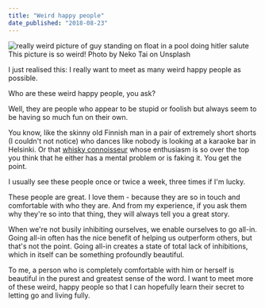 ```yaml
---
title: "Weird happy people"
date_published: "2018-08-23"
---
```


![really weird picture of guy standing on float in a pool doing hitler salute](images/neko-tai-604234-unsplash.jpg) This picture is so weird! Photo by Neko Tai on Unsplash

I just realised this: I really want to meet as many weird happy people as possible.

Who are these weird happy people, you ask?

Well, they are people who appear to be stupid or foolish but always seem to be having so much fun on their own.

You know, like the skinny old Finnish man in a pair of extremely short shorts (I couldn't not notice) who dances like nobody is looking at a karaoke bar in Helsinki. Or that [whisky connoisseur](https://www.youtube.com/watch?v=NcdvzpR6USE) whose enthusiasm is so over the top you think that he either has a mental problem or is faking it. You get the point.

I usually see these people once or twice a week, three times if I'm lucky.

These people are great. I love them - because they are so in touch and comfortable with who they are. And from my experience, if you ask them why they're so into that thing, they will always tell you a great story.

When we're not busily inhibiting ourselves, we enable ourselves to go all-in. Going all-in often has the nice benefit of helping us outperform others, but that's not the point. Going all-in creates a state of total lack of inhibitions, which in itself can be something profoundly beautiful.

To me, a person who is completely comfortable with him or herself is beautiful in the purest and greatest sense of the word. I want to meet more of these weird, happy people so that I can hopefully learn their secret to letting go and living fully.
